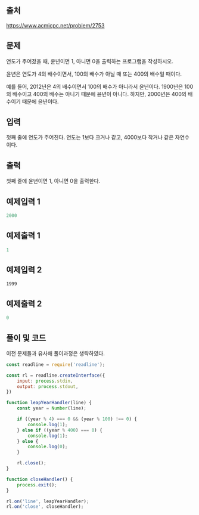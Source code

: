 ## 출처

https://www.acmicpc.net/problem/2753





## 문제

연도가 주어졌을 때, 윤년이면 1, 아니면 0을 출력하는 프로그램을 작성하시오.

윤년은 연도가 4의 배수이면서, 100의 배수가 아닐 때 또는 400의 배수일 때이다.

예를 들어, 2012년은 4의 배수이면서 100의 배수가 아니라서 윤년이다. 1900년은 100의 배수이고 400의 배수는 아니기 때문에 윤년이 아니다. 하지만, 2000년은 400의 배수이기 때문에 윤년이다.





## 입력

첫째 줄에 연도가 주어진다. 연도는 1보다 크거나 같고, 4000보다 작거나 같은 자연수이다.





## 출력

첫째 줄에 윤년이면 1, 아니면 0을 출력한다.





## 예제입력 1

```javascript
2000
```



## 예제출력 1

```javascript
1
```





## 예제입력 2

```javasc
1999
```



## 예제출력 2

```javascript
0
```







## 풀이 및 코드

이전 문제들과 유사해 풀이과정은 생략하였다.

```javascript
const readline = require('readline');

const rl = readline.createInterface({
    input: process.stdin,
    output: process.stdout,
})

function leapYearHandler(line) {
    const year = Number(line);

    if ((year % 4) === 0 && (year % 100) !== 0) {
        console.log(1);
    } else if ((year % 400) === 0) {
        console.log(1);
    } else {
        console.log(0);
    }

    rl.close();
}

function closeHandler() {
    process.exit();
}

rl.on('line', leapYearHandler);
rl.on('close', closeHandler);
```

